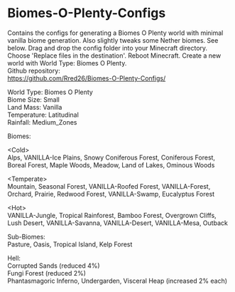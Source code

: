 # Biomes-O-Plenty-Configs
Contains the configs for generating a Biomes O Plenty world with minimal vanilla biome generation. Also slightly tweaks some Nether biomes. See below. Drag and drop the config folder into your Minecraft directory. Choose 'Replace files in the destination'. Reboot Minecraft. Create a new world with World Type: Biomes O Plenty.  
Github repository:  
https://github.com/Rred26/Biomes-O-Plenty-Configs/  

World Type: Biomes O Plenty  
Biome Size: Small  
Land Mass: Vanilla  
Temperature: Latitudinal  
Rainfall: Medium_Zones  


Biomes: 

\<Cold\>  
Alps, VANILLA-Ice Plains, Snowy Coniferous Forest, Coniferous Forest, Boreal Forest, Maple Woods, Meadow, Land of Lakes, Ominous Woods 

\<Temperate\>  
Mountain, Seasonal Forest, VANILLA-Roofed Forest, VANILLA-Forest, Orchard, Prairie, Redwood Forest, VANILLA-Swamp, Eucalyptus Forest 

\<Hot\>  
VANILLA-Jungle, Tropical Rainforest, Bamboo Forest, Overgrown Cliffs, Lush Desert, VANILLA-Savanna, VANILLA-Desert, VANILLA-Mesa, Outback

Sub-Biomes:  
Pasture, Oasis, Tropical Island, Kelp Forest

Hell:  
Corrupted Sands (reduced 4%)  
Fungi Forest (reduced 2%)  
Phantasmagoric Inferno, Undergarden, Visceral Heap (increased 2% each)
